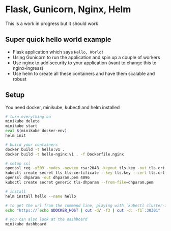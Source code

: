 # Flask, Gunicorn, Nginx, Helm

This is a work in progress but it should work

## Super quick hello world example

* Flask application which says `Hello, World!`
* Using Gunicorn to run the application and spin up a couple of workers
* Use nginx to add security to your application (want to change this to nginx-ingress)
* Use helm to create all these containers and have them scalable and robust

## Setup

You need docker, minikube, kubectl and helm installed

```sh
# turn everything on
minikube delete
minikube start
eval $(minikube docker-env)
helm init

# build your containers
docker build -t hello:v1 .
docker build -t hello-nginx:v1 . -f Dockerfile.nginx

# setup ssl
openssl req -x509 -nodes -newkey rsa:2048 -keyout tls.key -out tls.crt
kubectl create secret tls tls-certificate --key tls.key --cert tls.crt
openssl dhparam -out dhparam.pem 4096
kubectl create secret generic tls-dhparam --from-file=dhparam.pem

# install
helm install hello --name hello

# to get the url from the command line, playing with `kubectl cluster-info` and `kubectl get service`
echo "https://`echo $DOCKER_HOST | cut -d/ -f3 | cut -d: -f1`:30301"

# you can also look at the dashboard
minikube dashboard
```
